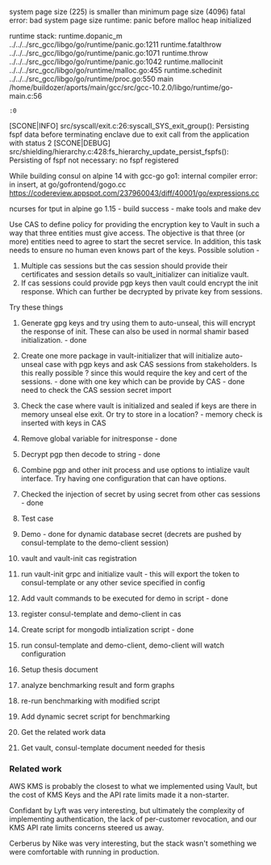 system page size (225) is smaller than minimum page size (4096)
fatal error: bad system page size
runtime: panic before malloc heap initialized

runtime stack:
runtime.dopanic_m
	../../../src_gcc/libgo/go/runtime/panic.go:1211
runtime.fatalthrow
	../../../src_gcc/libgo/go/runtime/panic.go:1071
runtime.throw
	../../../src_gcc/libgo/go/runtime/panic.go:1042
runtime.mallocinit
	../../../src_gcc/libgo/go/runtime/malloc.go:455
runtime.schedinit
	../../../src_gcc/libgo/go/runtime/proc.go:550
main
	/home/buildozer/aports/main/gcc/src/gcc-10.2.0/libgo/runtime/go-main.c:56

	:0
[SCONE|INFO] src/syscall/exit.c:26:syscall_SYS_exit_group(): Persisting fspf data before terminating enclave due to exit call from the application with status 2
[SCONE|DEBUG] src/shielding/hierarchy.c:428:fs_hierarchy_update_persist_fspfs(): Persisting of fspf not necessary: no fspf registered


While building consul on alpine
14 with gcc-go
go1: internal compiler error: in insert, at go/gofrontend/gogo.cc
https://codereview.appspot.com/237960043/diff/40001/go/expressions.cc

ncurses for tput in alpine
go 1.15 - build success  - make tools and make dev

Use CAS to define policy for providing the encryption key to Vault in such a way
that three entities must give access. The objective is that three (or more) entities need to agree to start the secret service. In addition, this task needs to ensure no human even knows part of the keys.
Possible solution - 
1. Multiple cas sessions but the cas session should provide their certificates and session details so vault_initializer can initialize vault.
2. If cas sessions could provide pgp keys then vault could encrypt the init response. Which can further be decrypted by private key from sessions. 

Try these things
1. Generate gpg keys and try using them to auto-unseal, this will encrypt the response of init. These can also be used in normal shamir based initialization. -  done
2. Create one more package in vault-initializer that will initialize auto-unseal case with pgp keys and ask CAS sessions from stakeholders. Is this really possible ? since this would require the key and cert of the sessions. - done with one key which can be provide by CAS - done need to check the CAS session secret import
3. Check the case where vault is initialized and sealed if keys are there in memory unseal else exit. Or try to store in a location? - memory check is inserted with keys in CAS
4. Remove global variable for initresponse - done
5. Decrypt pgp then decode to string - done
6. Combine pgp and other init process and use options to intialize vault interface. Try having one configuration that can have options. 
7. Checked the injection of secret by using secret from other cas sessions - done
   

1. Test case 
2.   Demo - done for dynamic database secret (decrets are pushed by consul-template to the demo-client session)
   1.  vault and vault-init cas registration
   2.  run vault-init grpc and initialize vault - this will export the token to consul-template or any other sevice specified in config
   3.  Add vault commands to be executed for demo in script - done
   4.  register consul-template and demo-client in cas
   5.  Create script for mongodb intialization script - done
   6.  run consul-template and demo-client, demo-client will watch configuration
3.  Setup thesis document
4.  analyze benchmarking result and form graphs
5.  re-run benchmarking with modified script
6.  Add dynamic secret script for benchmarking
7.  Get the related work data
8.  Get vault, consul-template document needed for thesis



### Related work
AWS KMS is probably the closest to what we implemented using Vault, but the cost of KMS Keys and the API rate limits made it a non-starter.

Confidant by Lyft was very interesting, but ultimately the complexity of implementing authentication, the lack of per-customer revocation, and our KMS API rate limits concerns steered us away.

Cerberus by Nike was very interesting, but the stack wasn't something we were comfortable with running in production.